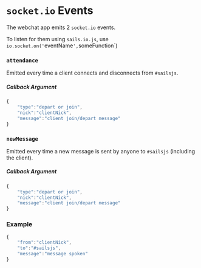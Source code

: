 # `socket.io` Events

The webchat app emits 2 `socket.io` events.  

To listen for them using `sails.io.js`, use `io.socket.on('`eventName`',`someFunction`)


### `attendance`
Emitted every time a client connects and disconnects from `#sailsjs`.

##### Callback Argument
```javascript
{
	"type":"depart or join",
	"nick":"clientNick",
	"message":"client join/depart message"
}
```

### `newMessage`
Emitted every time a new message is sent by anyone to `#sailsjs` (including the client).

##### Callback Argument
```javascript
{
	"type":"depart or join",
	"nick":"clientNick",
	"message":"client join/depart message"
}
```


### Example 

```javascript
{
	"from":"clientNick",
	"to":"#sailsjs",
	"message":"message spoken"
}

```

<docmeta name="uniqueID" value="webchatEvents228194">
<docmeta name="displayName" value="Events">
